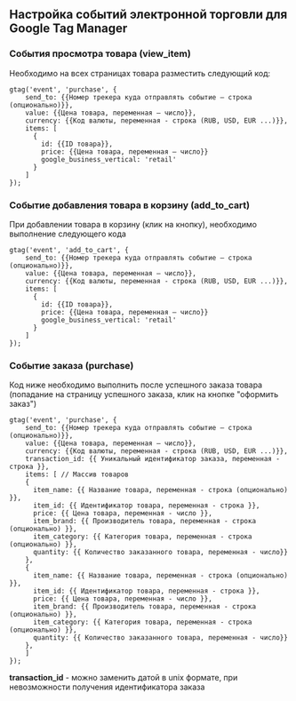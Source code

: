 
## Настройка событий электронной торговли для Google Tag Manager

### События просмотра товара (view_item)
Необходимо на всех страницах товара разместить следующий код:
```
gtag('event', 'purchase', {
    send_to: {{Номер трекера куда отправлять событие – строка (опционально)}},
    value: {{Цена товара, переменная – число}},
    currency: {{Код валюты, переменная - строка (RUB, USD, EUR ...)}},
    items: [
      {
        id: {{ID товара}},
        price: {{Цена товара, переменная – число}}
        google_business_vertical: 'retail'
      }
    ]
});
```

### Событие добавления товара в корзину (add_to_cart)
При добавлении товара в корзину (клик на кнопку), необходимо выполнение следующего кода
```
gtag('event', 'add_to_cart', {
    send_to: {{Номер трекера куда отправлять событие – строка (опционально)}},
    value: {{Цена товара, переменная – число}},
    currency: {{Код валюты, переменная - строка (RUB, USD, EUR ...)}},
    items: [
      {
        id: {{ID товара}},
        price: {{Цена товара, переменная – число}}
        google_business_vertical: 'retail'
      }
    ]
});

```

### Событие заказа (purchase)
Код ниже необходимо выполнить после успешного заказа товара (попадание на страницу успешного заказа, клик на кнопке "оформить заказ")
```
gtag('event', 'purchase', {
    send_to: {{Номер трекера куда отправлять событие – строка (опционально)}},
    value: {{Цена товара, переменная – число}},
    currency: {{Код валюты, переменная - строка (RUB, USD, EUR ...)}},
    transaction_id: {{ Уникальный идентификатор заказа, переменная - строка }},
    items: [ // Массив товаров
    {
      item_name: {{ Название товара, переменная - строка (опционально) }},
      item_id: {{ Идентификатор товара, переменная - строка }},
      price: {{ Цена товара, переменная - число }},
      item_brand: {{ Производитель товара, переменная - строка (опционально) }},
      item_category: {{ Категория товара, переменная - строка (опционально) }},
      quantity: {{ Количество заказанного товара, переменная - число}}
    },
    {
      item_name: {{ Название товара, переменная - строка (опционально) }},
      item_id: {{ Идентификатор товара, переменная - строка }},
      price: {{ Цена товара, переменная - число }},
      item_brand: {{ Производитель товара, переменная - строка (опционально) }},
      item_category: {{ Категория товара, переменная - строка (опционально) }},
      quantity: {{ Количество заказанного товара, переменная - число}}
    },
    ]
});

```
**transaction_id** - можно заменить датой в unix формате, при невозможности получения идентификатора заказа 
